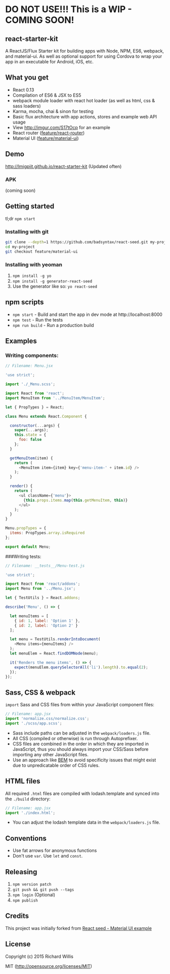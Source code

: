 # DO NOT USE!!! This is a WIP - COMING SOON!

## react-starter-kit
A ReactJS/Flux Starter kit for building apps with Node, NPM, ES6, webpack, and material-ui. As well as optional support for using Cordova to wrap your app in an executable for Android, iOS, etc.

## What you get

* React 0.13
* Compilation of ES6 & JSX to ES5
* webpack module loader with react hot loader (as well as html, css & sass loaders)
* Karma, mocha, chai & sinon for testing
* Basic flux architecture with app actions, stores and example web API usage
* View http://imgur.com/S17tOcp for an example
* React router ([feature/react-router](https://github.com/badsyntax/react-seed/tree/feature/react-router))
* Material UI ([feature/material-ui](https://github.com/badsyntax/react-seed/tree/feature/material-ui))

## Demo
http://lmigpiit.github.io/react-starter-kit (Updated often)

### APK
(coming soon)

## Getting started

tl;dr
`npm start`

### Installing with git

```bash
git clone --depth=1 https://github.com/badsyntax/react-seed.git my-project
cd my-project
git checkout feature/material-ui
```

### Installing with yeoman

1. `npm install -g yo`
2. `npm install -g generator-react-seed`
3. Use the generator like so: `yo react-seed`

## npm scripts

* `npm start` - Build and start the app in dev mode at http://localhost:8000
* `npm test` - Run the tests
* `npm run build` - Run a production build

## Examples

### Writing components:

```js
// Filename: Menu.jsx

'use strict';

import './_Menu.scss';

import React from 'react';
import MenuItem from '../MenuItem/MenuItem';

let { PropTypes } = React;

class Menu extends React.Component {

  constructor(...args) {
    super(...args);
    this.state = {
      foo: false
    };
  }

  getMenuItem(item) {
    return (
      <MenuItem item={item} key={'menu-item-' + item.id} />
    );
  }

  render() {
    return (
      <ul className={'menu'}>
        {this.props.items.map(this.getMenuItem, this)}
      </ul>
    );
  }
}

Menu.propTypes = {
  items: PropTypes.array.isRequired
};

export default Menu;
```

###Writing tests:

```js
// Filename: __tests__/Menu-test.js

'use strict';

import React from 'react/addons';
import Menu from '../Menu.jsx';

let { TestUtils } = React.addons;

describe('Menu', () => {

  let menuItems = [
    { id: 1, label: 'Option 1' },
    { id: 2, label: 'Option 2' }
  ];

  let menu = TestUtils.renderIntoDocument(
    <Menu items={menuItems} />
  );
  let menuElem = React.findDOMNode(menu);

  it('Renders the menu items', () => {
    expect(menuElem.querySelectorAll('li').length).to.equal(2);
  });
});
```

## Sass, CSS & webpack

`import` Sass and CSS files from within your JavaScript component files:

```js
// Filename: app.jsx
import 'normalize.css/normalize.css';
import './scss/app.scss';
```

* Sass include paths can be adjusted in the `webpack/loaders.js` file.
* All CSS (compiled or otherwise) is run through Autoprefixer.
* CSS files are combined in the order in which they are imported in JavaScript, thus
you should always import your CSS/Sass before importing any other JavaScript files.
* Use an approach like [BEM](http://cssguidelin.es/#bem-like-naming) to avoid specificity
issues that might exist due to unpredicatable order of CSS rules.

## HTML files

All required `.html` files are compiled with lodash.template and synced into the `./build` directory:

```js
// Filename: app.jsx
import './index.html';
```

* You can adjust the lodash template data in the `webpack/loaders.js` file.

## Conventions

* Use fat arrows for anonymous functions
* Don't use `var`. Use `let` and `const`.


## Releasing

1. `npm version patch`
2. `git push && git push --tags`
3. `npm login` (Optional)
4. `npm publish`

## Credits

This project was initially forked from [React seed - Material UI example](https://github.com/badsyntax/react-seed)

## License

Copyright (c) 2015 Richard Willis

MIT (http://opensource.org/licenses/MIT)
